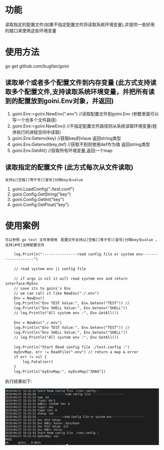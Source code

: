 # 功能
  读取指定的配置文件(如果不指定配置文件将读取系统环境变量),并提供一些好用的接口来使用这些环境变量

# 使用方法
 go get github.com/bugfan/goini

## 读取单个或者多个配置文件到内存变量 (此方式支持读取多个配置文件,支持读取系统环境变量，并把所有读到的配置放到goini.Env对象，并返回)
1. goini.Env:=goini.NewEnv(".env") //读取配置文件到goini.Env (参数里面可以写一个也多个文件路径)
2. goini.Env:=goini.NewEnv()    //不指定配置文件路径则从系统读取环境变量(程序执行的进程空间中读取)
3. goini.Env.Getenv(key)  //获取key的vlaue 返回string类型
4. goini.Env.Getenvd(key,def) //获取不到则使用def作为值 返回string类型
5. goini.Env.GetAll()  //获取所有环境变量,返回一个map

## 读取指定的配置文件 (此方式每次从文件读取)
  ` 支持以[空格][等于号][冒号]分隔key与value `
1. goini.LoadConfig("./test.conf")
2. goini.Config.GetString("key")
3. goini.Config.GetInt("key")
3. goini.Config.GetFloat("key")

# 使用案例

` 可以参照 go test 文件来使用 `
` 配置文件支持以[空格][等于号][冒号]分隔key与value ，支持[#号]注释配置文件`  

``` 
  	log.Println("----------------read config file or system env--------------------")

	// read system env || config file

	// if args is nil it will read system env and return interface:MyEnv
	// save its to goini's Env
	// we can call it like NewEnv("./.env")
	Env = NewEnv()
	log.Println("Env TEST Value:", Env.Getenv("TEST")) //
	log.Println("Env SHELL Value:", Env.Getenv("SHELL"))
	// log.Println("All system env :", Env.GetAll())

	Env = NewEnv("./.env")
	log.Println("Env TEST Value:", Env.Getenv("TEST")) //
	log.Println("Env SHELL Value:", Env.Getenv("SHELL"))
	// log.Println("All system env :", Env.GetAll())

	log.Println("Start Read config file ./test.config :")
	myEnvMap, err := ReadFile(".env") // return a map & error
	if err != nil {
		log.Fatal(err)
	}
	log.Println("myEnvMap:", myEnvMap["ZHAO"])
```
  执行结果如下:  
  
  ![Alt text](./end.png)


